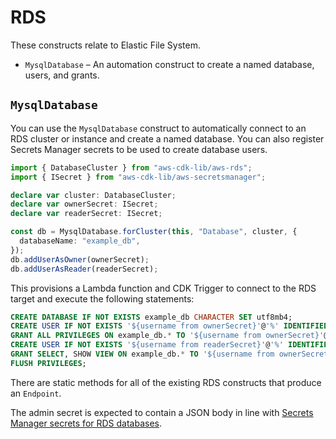 # RDS

These constructs relate to Elastic File System.

- `MysqlDatabase` – An automation construct to create a named database, users, and grants.

## `MysqlDatabase`

You can use the `MysqlDatabase` construct to automatically connect to an RDS cluster or instance and create a named database. You can also register Secrets Manager secrets to be used to create database users.

```typescript
import { DatabaseCluster } from "aws-cdk-lib/aws-rds";
import { ISecret } from "aws-cdk-lib/aws-secretsmanager";

declare var cluster: DatabaseCluster;
declare var ownerSecret: ISecret;
declare var readerSecret: ISecret;

const db = MysqlDatabase.forCluster(this, "Database", cluster, {
  databaseName: "example_db",
});
db.addUserAsOwner(ownerSecret);
db.addUserAsReader(readerSecret);
```

This provisions a Lambda function and CDK Trigger to connect to the RDS target and execute the following statements:

```sql
CREATE DATABASE IF NOT EXISTS example_db CHARACTER SET utf8mb4;
CREATE USER IF NOT EXISTS '${username from ownerSecret}'@'%' IDENTIFIED BY ${password from ownerSecret};
GRANT ALL PRIVILEGES ON example_db.* TO '${username from ownerSecret}'@'%';
CREATE USER IF NOT EXISTS '${username from readerSecret}'@'%' IDENTIFIED BY ${password from readerSecret};
GRANT SELECT, SHOW VIEW ON example_db.* TO '${username from ownerSecret}'@'%';
FLUSH PRIVILEGES;
```

There are static methods for all of the existing RDS constructs that produce an `Endpoint`.

The admin secret is expected to contain a JSON body in line with [Secrets Manager secrets for RDS databases](https://docs.aws.amazon.com/secretsmanager/latest/userguide/create_database_secret.html).
